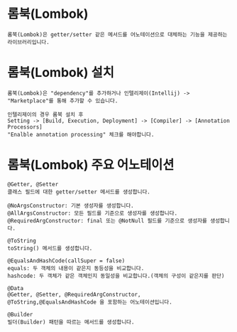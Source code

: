 # 롬북(Lombok)

    롬북(Lombok)은 getter/setter 같은 메서드를 어노테이션으로 대체하는 기능을 제공하는 라이브러리입니다.

# 롬북(Lombok) 설치

    롬북(Lombok)은 "dependency"를 추가하거나 인텔리제이(Intellij) -> "Marketplace"를 통해 추가할 수 있습니다.
    
    인텔리제이의 경우 룸북 설치 후 
    Setting -> [Build, Execution, Deployment] -> [Compiler] -> [Annotation Processors]
    "Enalble annotation processing" 체크를 해야합니다.

# 롬북(Lombok) 주요 어노테이션

    @Getter, @Setter
    클래스 필드에 대한 getter/setter 메서드를 생성합니다.

    @NoArgsConstructor: 기본 생성자를 생성합니다.
    @AllArgsConstructor: 모든 필드를 기준으로 생성자를 생성합니다.
    @RequiredArgConstructor: final 또는 @NotNull 필드를 기준으로 생성자를 생성합니다.
   
    @ToString
    toString() 메서드를 생성합니다.

    @EqualsAndHashCode(callSuper = false)
    equals: 두 객체의 내용이 같은지 동등성을 비교합니다.
    hashcode: 두 객체가 같은 객체인지 동일성을 비교합니다.(객체의 구성이 같은지를 판단)

    @Data
    @Getter, @Setter, @RequiredArgConstructor, @ToString,@EqualsAndHashCode 을 포함하는 어노테이션입니다.

    @Builder
    빌더(Builder) 패턴을 따르는 메서드를 생성합니다.